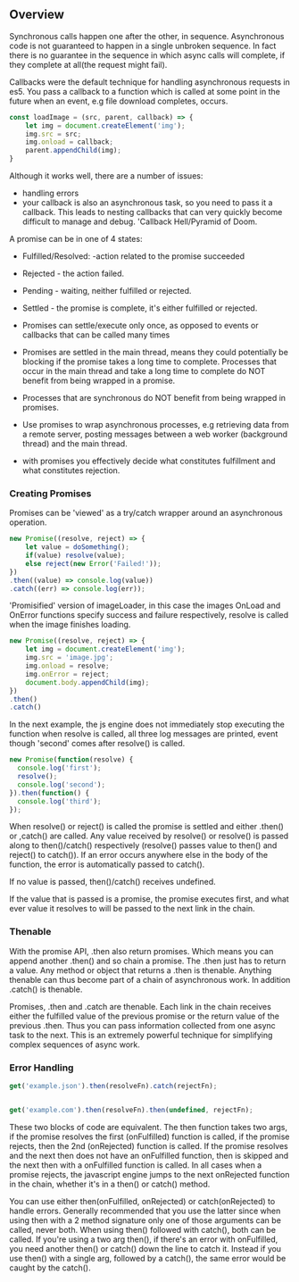 ## Overview
Synchronous calls happen one after the other, in sequence. Asynchronous code is not guaranteed to happen in a single unbroken sequence. In fact there is no guarantee in the sequence in which async calls will complete, if they complete at all(the request might fail).

Callbacks were the default technique for handling asynchronous requests in es5. You pass a callback to a function which is called  at some point in the future when an event, e.g file download completes, occurs.

```javascript
const loadImage = (src, parent, callback) => {
    let img = document.createElement('img');
    img.src = src;
    img.onload = callback;
    parent.appendChild(img);
}
```


Although it works well, there are a number of issues:
 * handling errors
 * your callback is also an asynchronous task, so you need to pass it a callback. This leads to nesting callbacks that can very quickly become difficult to manage and debug. 'Callback Hell/Pyramid of Doom.
 
A promise can be in one of 4 states:
 * Fulfilled/Resolved: -action related to the promise succeeded
 * Rejected - the action failed.
 * Pending - waiting, neither fulfilled or rejected.
 * Settled - the promise is complete, it's either fulfilled or rejected.
 
 * Promises can settle/execute only once, as opposed to events or callbacks that can be called many times
 * Promises are settled in the main thread, means they could potentially be blocking if the promise takes a long time to complete. Processes that occur in the main thread and take a long time to complete do NOT benefit from being wrapped in a promise.
 * Processes that are synchronous do NOT benefit from being wrapped in promises.
 * Use promises to wrap asynchronous processes, e.g retrieving data from a remote server, posting messages between a web worker (background thread) and the main thread.
 * with promises you effectively decide what constitutes fulfillment and what constitutes rejection.
 
### Creating Promises
Promises can be 'viewed' as a try/catch wrapper around an asynchronous operation.

```javascript
new Promise((resolve, reject) => {
    let value = doSomething();
    if(value) resolve(value);
    else reject(new Error('Failed!'));
})
.then((value) => console.log(value))
.catch((err) => console.log(err));
```

'Promisified' version of imageLoader, in this case the images OnLoad and OnError functions specify success and failure respectively, resolve is called when the image finishes loading.

```javascript
new Promise((resolve, reject) => {
    let img = document.createElement('img');
    img.src = 'image.jpg';
    img.onload = resolve;
    img.onError = reject;
    document.body.appendChild(img);
})
.then()
.catch()
```

In the next example, the js engine does not immediately stop executing the function when resolve is called, all three log messages are printed, event though 'second' comes after resolve() is called.

```javascript
new Promise(function(resolve) {
  console.log('first');
  resolve();
  console.log('second');
}).then(function() {
  console.log('third');
});
```

When resolve() or reject() is called the promise is settled and either .then() or ,catch() are called. Any value received by resolve() or resolve() is passed along to then()/catch() respectively (resolve() passes value to then() and reject() to catch()). If an error occurs anywhere else in the body of the function, the error is automatically passed to catch().
 
If no value is passed, then()/catch() receives undefined. 

If the value that is passed is a promise, the promise executes first, and what ever value it resolves to will be passed to the next link in the chain.


### Thenable
With the promise API, .then also return promises. Which means you can append another .then() and so chain a promise. The .then just has to return a value. Any method or object that returns a .then is thenable. Anything thenable can thus become part of a chain of asynchronous work. In addition .catch() is thenable.

Promises, .then and .catch are thenable. Each link in the chain receives either the fulfilled value of the previous promise or the return value of the previous .then. Thus you can pass information collected from one async task to the next. This is an extremely powerful technique for simplifying complex sequences of async work.


### Error Handling

```javascript
get('example.json').then(resolveFn).catch(rejectFn);


get('example.com').then(resolveFn).then(undefined, rejectFn);
```


These two blocks of code are equivalent. The then function takes two args, if the promise resolves the first (onFulfilled) function is called, if the promise rejects, then the 2nd (onRejected) function is called. If the promise resolves and the next then does not have an onFulfilled function, then is skipped and the next then with a onFulfilled function is called. In all cases when a promise rejects, the javascript engine jumps to the next onRejected function in the chain, whether it's in a then() or catch() method.
 
You can use either then(onFulfilled, onRejected) or catch(onRejected) to handle errors. Generally recommended that you use the latter since when using then with a 2 method signature only one of those arguments can be called, never both. When using then() followed with catch(), both can be called. If you're using a two arg then(), if there's an error with onFulfilled, you need another then() or catch() down the line to catch it. Instead if you use then() with a single arg, followed by a catch(), the same error would be caught by the catch().
